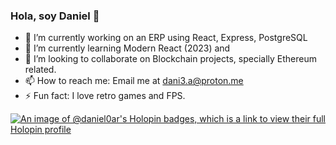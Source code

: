 ### Hola, soy Daniel 👋

- 🔭 I’m currently working on an ERP using React, Express, PostgreSQL
- 🌱 I’m currently learning Modern React (2023) and 
- 👯 I’m looking to collaborate on Blockchain projects, specially Ethereum related.
- 📫 How to reach me: Email me at dani3.a@proton.me
- ⚡ Fun fact: I love retro games and FPS.

[![An image of @daniel0ar's Holopin badges, which is a link to view their full Holopin profile](https://holopin.me/daniel0ar)](https://holopin.io/@daniel0ar)

